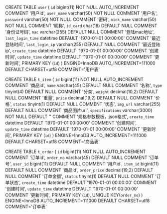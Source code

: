 CREATE TABLE `user` (
`id` bigint(11) NOT NULL AUTO_INCREMENT COMMENT '用户id',
`user_name` varchar(50) NOT NULL COMMENT '用户名',
`password` varchar(50) NOT NULL COMMENT '密码',
`nick_name` varchar(50) NOT NULL COMMENT '昵称',
`id_card` char(18) DEFAULT NULL COMMENT '身份证号码',
`mac` varchar(255) DEFAULT NULL COMMENT '登陆mac地址',
`last_login_time` datetime DEFAULT '1970-01-01 00:00:00' COMMENT '最近登陆时间',
`last_login_ip` varchar(255) DEFAULT NULL COMMENT '最近登陆ip',
`create_time` datetime DEFAULT '1970-01-01 00:00:00' COMMENT '创建时间',
`update_time` datetime DEFAULT '1970-01-01 00:00:00' COMMENT '更新时间',
PRIMARY KEY (`id`)
) ENGINE=InnoDB AUTO_INCREMENT=111000 DEFAULT CHARSET=utf8 COMMENT='用户表'

CREATE TABLE `t_item` (
`id` bigint(11) NOT NULL AUTO_INCREMENT COMMENT '商品id',
`name` varchar(45) DEFAULT NULL COMMENT '名称',
`type` tinyint(4) DEFAULT NULL COMMENT '分类',
`weight` decimal(10,2) DEFAULT NULL COMMENT '重量',
`price` decimal(19,2) DEFAULT NULL COMMENT '价格',
`status` tinyint(1) DEFAULT NULL COMMENT '状态',
`img_url` varchar(255) DEFAULT NULL COMMENT '商品图片url',
`specifications` varchar(3000) NOT NULL DEFAULT '' COMMENT '规格参数模板，json格式',
`create_time` datetime DEFAULT '1970-01-01 00:00:00' COMMENT '创建时间',
`update_time` datetime DEFAULT '1970-01-01 00:00:00' COMMENT '更新时间',
PRIMARY KEY (`id`)
) ENGINE=InnoDB AUTO_INCREMENT=111000 DEFAULT CHARSET=utf8 COMMENT='商品表'

CREATE TABLE `t_order` (
`id` bigint(11) NOT NULL AUTO_INCREMENT COMMENT '订单id',
`order_no` varchar(45) DEFAULT NULL COMMENT '订单号',
`user_id` bigint(11) DEFAULT NULL COMMENT '用户id',
`item_id` bigint(11) DEFAULT NULL COMMENT '商品id',
`order_price` decimal(19,2) DEFAULT NULL COMMENT '订单金额',
`status` tinyint(1) DEFAULT NULL COMMENT '订单状态',
`create_time` datetime DEFAULT '1970-01-01 00:00:00' COMMENT '创建时间',
`update_time` datetime DEFAULT '1970-01-01 00:00:00' COMMENT '更新时间',
PRIMARY KEY (`id`),
UNIQUE KEY(`order_no`)
) ENGINE=InnoDB AUTO_INCREMENT=111000 DEFAULT CHARSET=utf8 COMMENT='订单表'